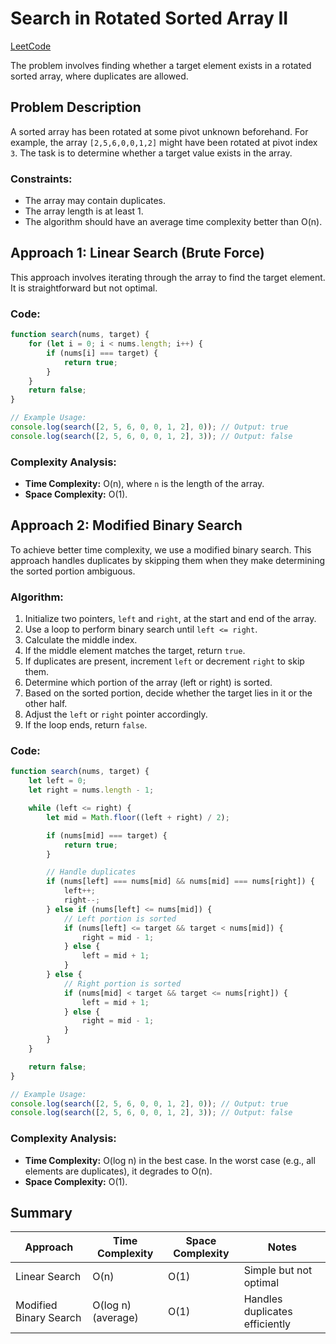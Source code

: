 # Search in Rotated Sorted Array II
[LeetCode](https://leetcode.com/problems/search-in-rotated-sorted-array-ii/)

The problem involves finding whether a target element exists in a rotated sorted array, where duplicates are allowed.

## Problem Description

A sorted array has been rotated at some pivot unknown beforehand. For example, the array `[2,5,6,0,0,1,2]` might have been rotated at pivot index `3`. The task is to determine whether a target value exists in the array.

### Constraints:
- The array may contain duplicates.
- The array length is at least 1.
- The algorithm should have an average time complexity better than O(n).

## Approach 1: Linear Search (Brute Force)

This approach involves iterating through the array to find the target element. It is straightforward but not optimal.

### Code:
```javascript
function search(nums, target) {
    for (let i = 0; i < nums.length; i++) {
        if (nums[i] === target) {
            return true;
        }
    }
    return false;
}

// Example Usage:
console.log(search([2, 5, 6, 0, 0, 1, 2], 0)); // Output: true
console.log(search([2, 5, 6, 0, 0, 1, 2], 3)); // Output: false
```

### Complexity Analysis:
- **Time Complexity:** O(n), where `n` is the length of the array.
- **Space Complexity:** O(1).

## Approach 2: Modified Binary Search

To achieve better time complexity, we use a modified binary search. This approach handles duplicates by skipping them when they make determining the sorted portion ambiguous.

### Algorithm:
1. Initialize two pointers, `left` and `right`, at the start and end of the array.
2. Use a loop to perform binary search until `left <= right`.
3. Calculate the middle index.
4. If the middle element matches the target, return `true`.
5. If duplicates are present, increment `left` or decrement `right` to skip them.
6. Determine which portion of the array (left or right) is sorted.
7. Based on the sorted portion, decide whether the target lies in it or the other half.
8. Adjust the `left` or `right` pointer accordingly.
9. If the loop ends, return `false`.

### Code:
```javascript
function search(nums, target) {
    let left = 0;
    let right = nums.length - 1;

    while (left <= right) {
        let mid = Math.floor((left + right) / 2);

        if (nums[mid] === target) {
            return true;
        }

        // Handle duplicates
        if (nums[left] === nums[mid] && nums[mid] === nums[right]) {
            left++;
            right--;
        } else if (nums[left] <= nums[mid]) {
            // Left portion is sorted
            if (nums[left] <= target && target < nums[mid]) {
                right = mid - 1;
            } else {
                left = mid + 1;
            }
        } else {
            // Right portion is sorted
            if (nums[mid] < target && target <= nums[right]) {
                left = mid + 1;
            } else {
                right = mid - 1;
            }
        }
    }

    return false;
}

// Example Usage:
console.log(search([2, 5, 6, 0, 0, 1, 2], 0)); // Output: true
console.log(search([2, 5, 6, 0, 0, 1, 2], 3)); // Output: false
```

### Complexity Analysis:
- **Time Complexity:** O(log n) in the best case. In the worst case (e.g., all elements are duplicates), it degrades to O(n).
- **Space Complexity:** O(1).

## Summary

| Approach             | Time Complexity    | Space Complexity | Notes                                  |
|----------------------|--------------------|------------------|---------------------------------------|
| Linear Search        | O(n)              | O(1)             | Simple but not optimal                 |
| Modified Binary Search | O(log n) (average) | O(1)             | Handles duplicates efficiently         |

